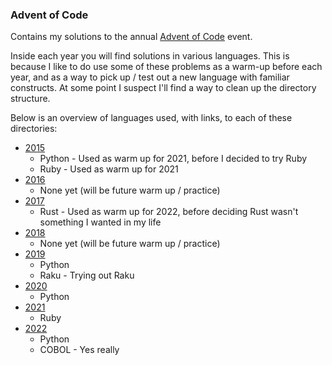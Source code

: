 ### Advent of Code

Contains my solutions to the annual [Advent of Code](https://adventofcode.com) event.

Inside each year you will find solutions in various languages.  This is because I like to do use some of these problems as a warm-up before each year, and as a way to pick up / test out a new language with familiar constructs.  At some point I suspect I'll find a way to clean up the directory structure.

Below is an overview of languages used, with links, to each of these directories:

 * [2015](/2015)
   * Python - Used as warm up for 2021, before I decided to try Ruby
   * Ruby - Used as warm up for 2021
 * [2016](/2016)
   * None yet (will be future warm up / practice)
 * [2017](/2017)
   * Rust - Used as warm up for 2022, before deciding Rust wasn't something I wanted in my life
 * [2018](/2018)
   * None yet (will be future warm up / practice)
 * [2019](/2019)
   * Python
   * Raku - Trying out Raku
 * [2020](/2020)
   * Python
 * [2021](/2021)
   * Ruby
 * [2022](/2022)
   * Python
   * COBOL - Yes really
